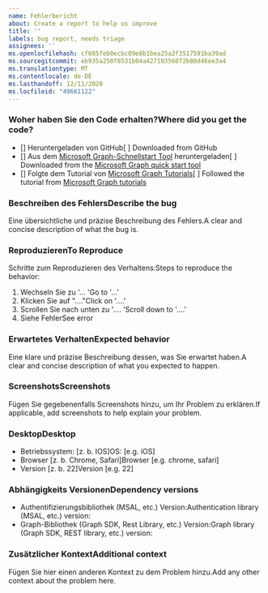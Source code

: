 ```yaml
---
name: Fehlerbericht
about: Create a report to help us improve
title: ''
labels: bug report, needs triage
assignees: ''
ms.openlocfilehash: cf685feb0ecbc09e8b1bea25a2f3517591ba39ad
ms.sourcegitcommit: eb935a250f8531b04a42710356072b80d46ee3a4
ms.translationtype: MT
ms.contentlocale: de-DE
ms.lasthandoff: 12/11/2020
ms.locfileid: "49661122"
---
```

### <a name="where-did-you-get-the-code"></a><span data-ttu-id="79f5d-102">Woher haben Sie den Code erhalten?</span><span class="sxs-lookup"><span data-stu-id="79f5d-102">Where did you get the code?</span></span>

- <span data-ttu-id="79f5d-103">[] Heruntergeladen von GitHub</span><span class="sxs-lookup"><span data-stu-id="79f5d-103">[ ] Downloaded from GitHub</span></span>
- <span data-ttu-id="79f5d-104">[] Aus dem [Microsoft Graph-Schnellstart Tool](https://developer.microsoft.com/graph/quick-start) heruntergeladen</span><span class="sxs-lookup"><span data-stu-id="79f5d-104">[ ] Downloaded from the [Microsoft Graph quick start tool](https://developer.microsoft.com/graph/quick-start)</span></span>
- <span data-ttu-id="79f5d-105">[] Folgte dem Tutorial von [Microsoft Graph Tutorials](https://docs.microsoft.com/graph/tutorials)</span><span class="sxs-lookup"><span data-stu-id="79f5d-105">[ ] Followed the tutorial from [Microsoft Graph tutorials](https://docs.microsoft.com/graph/tutorials)</span></span>

### <a name="describe-the-bug"></a><span data-ttu-id="79f5d-106">Beschreiben des Fehlers</span><span class="sxs-lookup"><span data-stu-id="79f5d-106">Describe the bug</span></span>

<span data-ttu-id="79f5d-107">Eine übersichtliche und präzise Beschreibung des Fehlers.</span><span class="sxs-lookup"><span data-stu-id="79f5d-107">A clear and concise description of what the bug is.</span></span>

### <a name="to-reproduce"></a><span data-ttu-id="79f5d-108">Reproduzieren</span><span class="sxs-lookup"><span data-stu-id="79f5d-108">To Reproduce</span></span>

<span data-ttu-id="79f5d-109">Schritte zum Reproduzieren des Verhaltens:</span><span class="sxs-lookup"><span data-stu-id="79f5d-109">Steps to reproduce the behavior:</span></span>

1. <span data-ttu-id="79f5d-110">Wechseln Sie zu '... '</span><span class="sxs-lookup"><span data-stu-id="79f5d-110">Go to '...'</span></span>
1. <span data-ttu-id="79f5d-111">Klicken Sie auf "...."</span><span class="sxs-lookup"><span data-stu-id="79f5d-111">Click on '....'</span></span>
1. <span data-ttu-id="79f5d-112">Scrollen Sie nach unten zu '.... '</span><span class="sxs-lookup"><span data-stu-id="79f5d-112">Scroll down to '....'</span></span>
1. <span data-ttu-id="79f5d-113">Siehe Fehler</span><span class="sxs-lookup"><span data-stu-id="79f5d-113">See error</span></span>

### <a name="expected-behavior"></a><span data-ttu-id="79f5d-114">Erwartetes Verhalten</span><span class="sxs-lookup"><span data-stu-id="79f5d-114">Expected behavior</span></span>

<span data-ttu-id="79f5d-115">Eine klare und präzise Beschreibung dessen, was Sie erwartet haben.</span><span class="sxs-lookup"><span data-stu-id="79f5d-115">A clear and concise description of what you expected to happen.</span></span>

### <a name="screenshots"></a><span data-ttu-id="79f5d-116">Screenshots</span><span class="sxs-lookup"><span data-stu-id="79f5d-116">Screenshots</span></span>

<span data-ttu-id="79f5d-117">Fügen Sie gegebenenfalls Screenshots hinzu, um Ihr Problem zu erklären.</span><span class="sxs-lookup"><span data-stu-id="79f5d-117">If applicable, add screenshots to help explain your problem.</span></span>

### <a name="desktop"></a><span data-ttu-id="79f5d-118">Desktop</span><span class="sxs-lookup"><span data-stu-id="79f5d-118">Desktop</span></span>

- <span data-ttu-id="79f5d-119">Betriebssystem: [z. b. IOS]</span><span class="sxs-lookup"><span data-stu-id="79f5d-119">OS: [e.g. iOS]</span></span>
- <span data-ttu-id="79f5d-120">Browser [z. b. Chrome, Safari]</span><span class="sxs-lookup"><span data-stu-id="79f5d-120">Browser [e.g. chrome, safari]</span></span>
- <span data-ttu-id="79f5d-121">Version [z. b. 22]</span><span class="sxs-lookup"><span data-stu-id="79f5d-121">Version [e.g. 22]</span></span>

### <a name="dependency-versions"></a><span data-ttu-id="79f5d-122">Abhängigkeits Versionen</span><span class="sxs-lookup"><span data-stu-id="79f5d-122">Dependency versions</span></span>

- <span data-ttu-id="79f5d-123">Authentifizierungsbibliothek (MSAL, etc.) Version:</span><span class="sxs-lookup"><span data-stu-id="79f5d-123">Authentication library (MSAL, etc.) version:</span></span>
- <span data-ttu-id="79f5d-124">Graph-Bibliothek (Graph SDK, Rest Library, etc.) Version:</span><span class="sxs-lookup"><span data-stu-id="79f5d-124">Graph library (Graph SDK, REST library, etc.) version:</span></span>

### <a name="additional-context"></a><span data-ttu-id="79f5d-125">Zusätzlicher Kontext</span><span class="sxs-lookup"><span data-stu-id="79f5d-125">Additional context</span></span>

<span data-ttu-id="79f5d-126">Fügen Sie hier einen anderen Kontext zu dem Problem hinzu.</span><span class="sxs-lookup"><span data-stu-id="79f5d-126">Add any other context about the problem here.</span></span>
